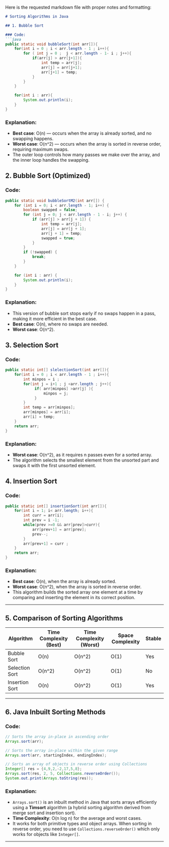 Here is the requested markdown file with proper notes and formatting:

```markdown
# Sorting Algorithms in Java

## 1. Bubble Sort

### Code:
```java
public static void bubbleSort(int arr[]){
    for(int i = 0 ; i < arr.length - 1 ; i++){
        for ( int j = 0 ;  j < arr.length - 1- i ; j++){
            if(arr[j] > arr[j+1]){
                int temp = arr[j];
                arr[j] = arr[j+1];
                arr[j+1] = temp;
            }
        }
    }

    for(int i : arr){
        System.out.println(i);
    }
}
```

### Explanation:
- **Best case**: O(n) — occurs when the array is already sorted, and no swapping happens.
- **Worst case**: O(n^2) — occurs when the array is sorted in reverse order, requiring maximum swaps.
- The outer loop controls how many passes we make over the array, and the inner loop handles the swapping.

## 2. Bubble Sort (Optimized)

### Code:
```java
public static void bubbleSortM2(int arr[]) {
    for (int i = 0; i < arr.length - 1; i++) {
        boolean swapped = false;
        for (int j = 0; j < arr.length - 1 - i; j++) {
            if (arr[j] > arr[j + 1]) {
                int temp = arr[j];
                arr[j] = arr[j + 1];
                arr[j + 1] = temp;
                swapped = true;
            }
        }
        if (!swapped) {
            break;
        }
    }

    for (int i : arr) {
        System.out.println(i);
    }
}
```

### Explanation:
- This version of bubble sort stops early if no swaps happen in a pass, making it more efficient in the best case.
- **Best case**: O(n), where no swaps are needed.
- **Worst case**: O(n^2).

## 3. Selection Sort

### Code:
```java
public static int[] slelectionSort(int arr[]){
    for(int i = 0 ; i < arr.length - 1 ; i++){
        int minpos = i ;
        for(int j = i+1 ; j <arr.length ; j++){
             if( arr[minpos] >arr[j] ){
                 minpos = j;
             }
        }
        int temp = arr[minpos];
        arr[minpos] = arr[i];
        arr[i] = temp;
    }
    return arr;
}
```

### Explanation:
- **Worst case**: O(n^2), as it requires n passes even for a sorted array.
- The algorithm selects the smallest element from the unsorted part and swaps it with the first unsorted element.

## 4. Insertion Sort

### Code:
```java
public static int[] insertionSort(int arr[]){
    for(int i = 1; i< arr.length; i++){
        int curr = arr[i];
        int prev = i -1;
        while(prev >=0 && arr[prev]>curr){
            arr[prev+1] = arr[prev];
            prev--;
        }
        arr[prev+1] = curr ;
    }
    return arr;
}
```

### Explanation:
- **Best case**: O(n), when the array is already sorted.
- **Worst case**: O(n^2), when the array is sorted in reverse order.
- This algorithm builds the sorted array one element at a time by comparing and inserting the element in its correct position.

---

## 5. Comparison of Sorting Algorithms

| Algorithm      | Time Complexity (Best) | Time Complexity (Worst) | Space Complexity | Stable |
|----------------|------------------------|-------------------------|------------------|--------|
| Bubble Sort    | O(n)                    | O(n^2)                  | O(1)             | Yes    |
| Selection Sort | O(n^2)                  | O(n^2)                  | O(1)             | No     |
| Insertion Sort | O(n)                    | O(n^2)                  | O(1)             | Yes    |

---

## 6. Java Inbuilt Sorting Methods

### Code:
```java
// Sorts the array in-place in ascending order
Arrays.sort(arr);

// Sorts the array in-place within the given range
Arrays.sort(arr, startingIndex, endingIndex);

// Sorts an array of objects in reverse order using Collections
Integer[] res = {4,9,2,-2,17,5,8};
Arrays.sort(res, 2, 5, Collections.reverseOrder());
System.out.print(Arrays.toString(res));
```

### Explanation:
- `Arrays.sort()` is an inbuilt method in Java that sorts arrays efficiently using a **Timsort** algorithm (a hybrid sorting algorithm derived from merge sort and insertion sort).
- **Time Complexity**: O(n log n) for the average and worst cases.
- It works for both primitive types and object arrays. When sorting in reverse order, you need to use `Collections.reverseOrder()` which only works for objects like `Integer[]`.

---
```
